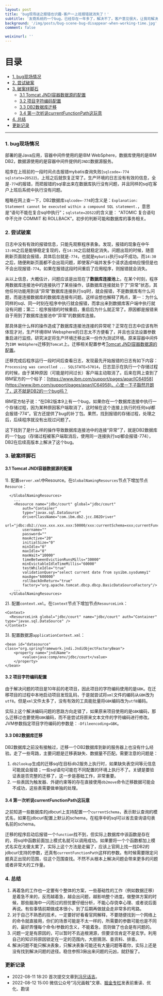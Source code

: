 ```yaml
---
layout: post
title: 'bug现场谜之报错也识趣-客户一上班报错就消失了！'
subtitle: '友商系统的一个bug，已经存在一年多了，解决不了。客户意见很大，让我司解决下。这谜一样的bug，上班前出现，客户上报就消失了，不影响客户使用，也难怪忍了这么久。看看吧......'
background: '/img/posts/bug-scene-bug-disappear-when-working-time.jpg'
comment: false

weixinurl: ''
---
```


# 目录

- [1. bug现场情况](#1)
- [2. 尝试破案](#2)
- [3. 破案绊脚石](#3)
    - [3.1 Tomcat JNDI容器数据源的配置](#3.1)
    - [3.2 项目字符编码配置](#3.2)
    - [3.3 DB2数据库迁移](#3.3)
    - [3.4 第一次听说currentFunctionPath这玩意](#3.4)
- [4. 总结](#4)
- [更新记录](#99)

---

<h3 id="1">1. bug现场情况</h3>

部署的是Java应用，容器中间件使用的是IBM WebSphere，数据库使用的是IBM DB2，数据源使用的是容器中间件提供的`JNDI`数据源服务。

程序在上班前的一段时间点击报错mybatis查询失败(`sqlcode=-774 sqlstate=2D522`)，上班之后就恢复正常了。生产环境的日志没有有效的信息，全是`-774`的报错，而把报错的sql拿出来在数据库执行没有问题，并且同样的sql在客户上班后系统中执行没有问题。

粗略在网上查一下，DB2数据库`sqlcode=-774`的含义是：`Explanation: Statement cannot be executed within a compound SQL statement.`，意思是“语句不能在复合sql中执行”；`sqlstate=2D522`的含义是：
“ATOMIC 复合语句中不允许 COMMIT 和 ROLLBACK”。初步的判断可能和数据库的事务相关。

<h3 id="2">2. 尝试破案</h3>

日志中没有有效的报错信息，只能先观察程序表象。发现，报错的现象在中午`13:00`之后是能够稳定复现的，在`14:30`之后就稳定消失。问题出现的时候，随意刷新页面就会报错，具体后台就是`-774`，也就是`mybatis`执行sql不成功。而`14:30`之后，随便刷新页面都不会出现问题，即使客户端并发多个请求造成响应慢但是也不会出现报错`-774`。如果在报错这段时间重启了应用程序，则报错就会消失。

从以上信息，大概估计，问题应该是出现在了**数据库连接池**上。在某个时刻，程序用数据库连接池中的连接执行了某些操作，该数据库连接就处于了“异常”状态，其他任何功能用到该“异常”数据库连接执行sql时，就会报错，不是数据库有什么问题，而是连接数据库的数据库连接有问题。这样设想也解释了两点，第一：为什么同样的sql、同一时刻在程序中执行就会报错，而拿出来到数据库客户端中执行就没有问题；第二：程序报错的时候重启，重启后为什么就正常了。原因都是报错来自于用到了数据库连接池中“异常”的数据库连接。

那具体是什么样的操作造成了数据库连接池连接的异常呢？正常在日志中应该有所体现才对，生产环境IBM Websphere的日志太不方便看了，并且也没法设置参数重启进行监控。研究决定将生产环境迁移出来一份作为测试环境。原来容器中间件为`IBM WebSphere`迁移到`Tomcat`上。迁移相关配置参考[Tomcat JNDI容器数据源的配置](#3.1)。

迁移完成后程序运行一段时间后查看日志，发现最先开始报错的日志有如下内容：`Processing was cancelled ... SQLSTATE=57014`，日志显示在执行一个存储过程的时候，由于某种原因（可能是时间过长）客户端主动取消了。后来在网上查到了IBM官方的一个帖子：[https://www.ibm.com/support/pages/apar/IC64958](https://www.ibm.com/support/pages/apar/IC64958)。心里一下子豁然开朗了，这不就是DB2的一个bug吗？

IBM官方帖子说：“在DB2版本9上有一个bug，如果你在一个数据库连接中执行一个存储过程，因为某种原因客户端取消了，这时候在这个连接上执行的任何sql都会报错-774”。官方还提供了bug的补丁包。果然，找到报错的存储过程，处理之后，后续程序就没有出现过问题了。

这下找到了是什么样的操作导致数据库连接池中的连接“异常”了，就是DB2数据库的一个[bug](https://www.ibm.com/support/pages/apar/IC64958)（存储过程被客户端取消后，使用同一连接执行sql都会报错-774），DB2在后续高版本上解决了这个bug。

<h3 id="3">3. 破案绊脚石</h3>

<h4 id="3.1">3.1 Tomcat JNDI容器数据源的配置</h4>

1). 配置`server.xml`中Resource。在`GlobalNamingResources`节点下增加节点`Resource`：

```shell
  </GlobalNamingResources>
    ...
    <Resource name="jdbc/court" global="jdbc/court"
        auth="Container"
        type="javax.sql.DataSource"
        driverClassName="com.ibm.db2.jcc.DB2Driver"
        url="jdbc:db2://xxx.xxx.xxx.xxx:50000/xxx:currentSchema=xxx;currentFunctionPath=xxx;"
        username=""
        password=""
        maxActive="20"
        initialSize="0"
        minIdle="0"
        maxIdle="8"
        maxWait="10000"
        timeBetweenEvictionRunsMills="30000"
        minEvictableIdleTimeMillis="60000"
        testWhileIdle="true"
        validationQuery="select current date from sysibm.sysdummy1"
        maxAge="600000"
        rollbackOnReturn="true"
        factory="org.apache.tomcat.dbcp.dbcp.BasicDataSourceFactory"/>
    ...
  </GlobalNamingResources>
```

2). 配置`context.xml`。在`Context`节点下增加节点`ResourceLink`：

```shell
<Context>
  <ResourceLink global="jdbc/court" name="jdbc/court" auth="Container" type="javax.sql.DataSource" />
</Context>
```

3). 配置数据源`applicationContext.xml`：

```shell
<bean id="datasource" class="org.springframework.jndi.JndiObjectFactoryBean">
    <property name="jndiName">
        <value>java:comp/env/jdbc/court</value>
    </property>
</bean>
```

<h4 id="3.2">3.2 项目字符编码配置</h4>

由于解决问题的项目是10年前的老项目，因此项目的字符编码使用的是`GBK`。在迁移项目的过程中本地启动项目发现乱码，于是就尝试将`xml`文件的编码从`GBK`改为`utf8`。但是`xml`文件太多了，没有有效的工具能批量将`GBK`编码改为`utf8`编码。

实际上这个解决编码问题的思路方向走错了，如果原来项目使用的是`GBK`编码，那么迁移过也要使用`GBK`编码，而不是尝试将原来文本文件的字符编码进行修改。JVM参数指定项目字符编码的参数是：`-Dfileencoding=GBK`。

<h4 id="3.3">3.3 DB2数据库迁移</h4>

DB2数据库之前没有接触过，迁移一个DB2数据库到新的服务器上也没有什么经验。走了一些弯路，主要问题是迁移表缺失、数据量不匹配。需要注意的问题是：

1. `db2lookup`生成的迁移sql在目标db2服务上执行时，如果缺失表空间等元信息可能就会报错；一些sql语句可能在不同配置的环境上执行不了。关键是要验证表是否完整的迁移了，这一步是基础工作，非常重要。
2. 一些表因为触发器、外键约束等的存在直接使用`db2move`命令迁移数据可能会不成功，这些表需要做单独的处理。

<h4 id="3.4">3.4 第一次听说currentFunctionPath这玩意</h4>

之前知道一些数据库的jdbcurl上支持配置一个`currentSchema`，表示默认查询的模式名，如果在jdbcurl配置上默认的schema，在程序中的sql可以省去查询语句表名前的schema。

迁移的程序启动后报错一个`function`找不到，但实际上数据库中该函数是存在的，将sql中函数前面加上模式名就可以调用成功。如果要将一个个函数都加上模式名实在太傻太累了，实际上这个方法是走偏了，应该上官网上找一找DB2的jdbcurl支持的参数，还真有`currentFunctionPath`这样的参数。有时候需要限定问题真正出现的范围，往这个范围查找。不然不从根本上解决问题会带来更多的问题或者非常大的工作量。

<h3 id="4">4. 总结</h3>

1. 再着急的工作也一定要有个整体的方案，一些基础性的工作（例如数据迁移）是着急不来的，反而越着急，越会出问题，越影响整个进度。做整体方案的时候，那些脑海中一闪而过的担忧要仔细分析，不能心存侥幸心理、或者说后面再说。有些事情前期做成本很小，到了后期再做就会走非常多的弯路。
2. 对于自己不熟悉的技术，一定要好好看看官网解释，不要随便找到一个网络上的命令就直接用，你们的场景可能是不太一样的，所需要的参数可能也是不同的，最好弄懂每个命令/参数的含义，不能着急，否则做了也会是有问题的。
3. 问题一定是有原因的，可以暂时不去追根溯源，但要坚信肯定不是玄学。利用自己的知识将原因锁定在一定的范围内，大胆猜测、查资料、排查。 
4. 解决问题不能只解决表象，只解决表象可能还有大量问题等着你，实际上还是没有找到解决问题的途径。稳住参照3揪出来问题的元凶，就舒服了。

<h3 id="99">更新记录</h3>

- 2022-08-11 18:20 首次提交文章到[冯兄话吉](https://blog.learnbyteaching.xyz)。
- 2022-08-12 15:00  微信公众号“冯兄画戟”文章、[掘金专栏](https://juejin.cn/column/7049663804136751140)发表前重读、优化、勘误

